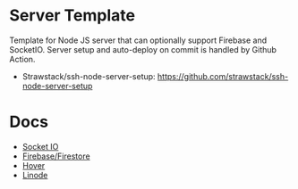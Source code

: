 # Server Template

Template for Node JS server that can optionally support Firebase and SocketIO. Server setup and auto-deploy on commit is handled by Github Action. 
- Strawstack/ssh-node-server-setup: https://github.com/strawstack/ssh-node-server-setup

# Docs

- [Socket IO](https://socket.io/)
- [Firebase/Firestore](https://console.firebase.google.com/)
- [Hover](https://www.hover.com/signin)
- [Linode](https://cloud.linode.com/linodes)
